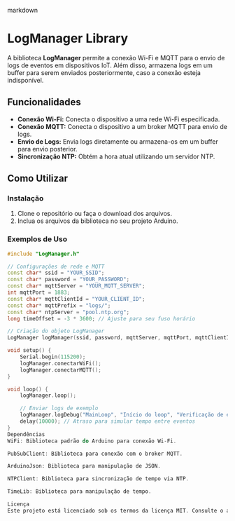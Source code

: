 markdown
# LogManager Library

A biblioteca **LogManager** permite a conexão Wi-Fi e MQTT para o envio de logs de eventos em dispositivos IoT. Além disso, armazena logs em um buffer para serem enviados posteriormente, caso a conexão esteja indisponível.

## Funcionalidades

- **Conexão Wi-Fi:** Conecta o dispositivo a uma rede Wi-Fi especificada.
- **Conexão MQTT:** Conecta o dispositivo a um broker MQTT para envio de logs.
- **Envio de Logs:** Envia logs diretamente ou armazena-os em um buffer para envio posterior.
- **Sincronização NTP:** Obtém a hora atual utilizando um servidor NTP.

## Como Utilizar

### Instalação

1. Clone o repositório ou faça o download dos arquivos.
2. Inclua os arquivos da biblioteca no seu projeto Arduino.

### Exemplos de Uso

```cpp
#include "LogManager.h"

// Configurações de rede e MQTT
const char* ssid = "YOUR_SSID";
const char* password = "YOUR_PASSWORD";
const char* mqttServer = "YOUR_MQTT_SERVER";
int mqttPort = 1883;
const char* mqttClientId = "YOUR_CLIENT_ID";
const char* mqttPrefix = "logs/";
const char* ntpServer = "pool.ntp.org";
long timeOffset = -3 * 3600; // Ajuste para seu fuso horário

// Criação do objeto LogManager
LogManager logManager(ssid, password, mqttServer, mqttPort, mqttClientId, mqttPrefix, 10, ntpServer, timeOffset);

void setup() {
    Serial.begin(115200);
    logManager.conectarWiFi();
    logManager.conectarMQTT();
}

void loop() {
    logManager.loop();

    // Enviar logs de exemplo
    logManager.logDebug("MainLoop", "Início do loop", "Verificação de estado", "Sistema");
    delay(10000); // Atraso para simular tempo entre eventos
}
Dependências
WiFi: Biblioteca padrão do Arduino para conexão Wi-Fi.

PubSubClient: Biblioteca para conexão com o broker MQTT.

ArduinoJson: Biblioteca para manipulação de JSON.

NTPClient: Biblioteca para sincronização de tempo via NTP.

TimeLib: Biblioteca para manipulação de tempo.

Licença
Este projeto está licenciado sob os termos da licença MIT. Consulte o arquivo LICENSE para mais informações.